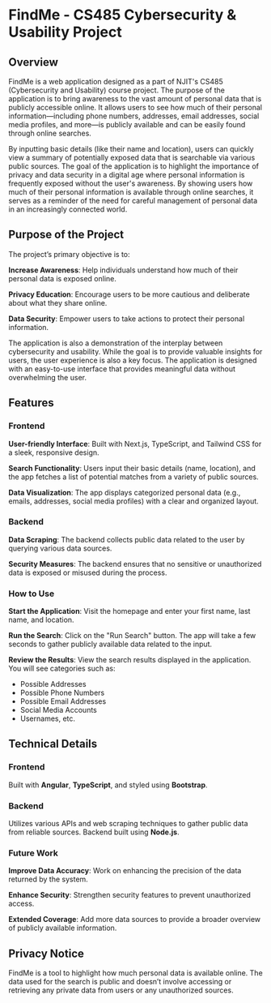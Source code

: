 # FindMe - CS485 Cybersecurity & Usability Project

## Overview
FindMe is a web application designed as a part of NJIT's CS485 (Cybersecurity and Usability) course project. The purpose of the application is to bring awareness to the vast amount of personal data that is publicly accessible online. It allows users to see how much of their personal information—including phone numbers, addresses, email addresses, social media profiles, and more—is publicly available and can be easily found through online searches.

By inputting basic details (like their name and location), users can quickly view a summary of potentially exposed data that is searchable via various public sources. The goal of the application is to highlight the importance of privacy and data security in a digital age where personal information is frequently exposed without the user's awareness. By showing users how much of their personal information is available through online searches, it serves as a reminder of the need for careful management of personal data in an increasingly connected world.

## Purpose of the Project
The project’s primary objective is to:

**Increase Awareness**: Help individuals understand how much of their personal data is exposed online.

**Privacy Education**: Encourage users to be more cautious and deliberate about what they share online.

**Data Security**: Empower users to take actions to protect their personal information.

The application is also a demonstration of the interplay between cybersecurity and usability. While the goal is to provide valuable insights for users, the user experience is also a key focus. The application is designed with an easy-to-use interface that provides meaningful data without overwhelming the user.

## Features

### Frontend
**User-friendly Interface**: Built with Next.js, TypeScript, and Tailwind CSS for a sleek, responsive design.

**Search Functionality**: Users input their basic details (name, location), and the app fetches a list of potential matches from a variety of public sources.

**Data Visualization**: The app displays categorized personal data (e.g., emails, addresses, social media profiles) with a clear and organized layout.


### Backend

**Data Scraping**: The backend collects public data related to the user by querying various data sources.

**Security Measures**: The backend ensures that no sensitive or unauthorized data is exposed or misused during the process.

### How to Use
**Start the Application**: Visit the homepage and enter your first name, last name, and location.

**Run the Search**: Click on the "Run Search" button. The app will take a few seconds to gather publicly available data related to the input.

**Review the Results**: View the search results displayed in the application. You will see categories such as:
- Possible Addresses
- Possible Phone Numbers
- Possible Email Addresses
- Social Media Accounts
- Usernames, etc.


## Technical Details

### Frontend
Built with **Angular**, **TypeScript**, and styled using **Bootstrap**.

### Backend
Utilizes various APIs and web scraping techniques to gather public data from reliable sources.
Backend built using **Node.js**.

### Future Work
**Improve Data Accuracy**: Work on enhancing the precision of the data returned by the system.

**Enhance Security**: Strengthen security features to prevent unauthorized access.

**Extended Coverage**: Add more data sources to provide a broader overview of publicly available information.

## Privacy Notice
FindMe is a tool to highlight how much personal data is available online. The data used for the search is public and doesn’t involve accessing or retrieving any private data from users or any unauthorized sources.


